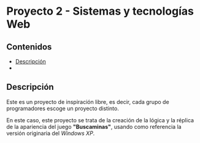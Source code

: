 # Proyecto 2 - Sistemas y tecnologías Web
 
## Contenidos
- [Descripción](url)
- 

## Descripción
Este es un proyecto de inspiración libre, es decir, cada grupo de programadores escoge un proyecto distinto.

En este caso, este proyecto se trata de la creación de la lógica y la réplica de la apariencia del juego **"Buscaminas"**, usando como referencia la versión originaria del _Windows XP_.
